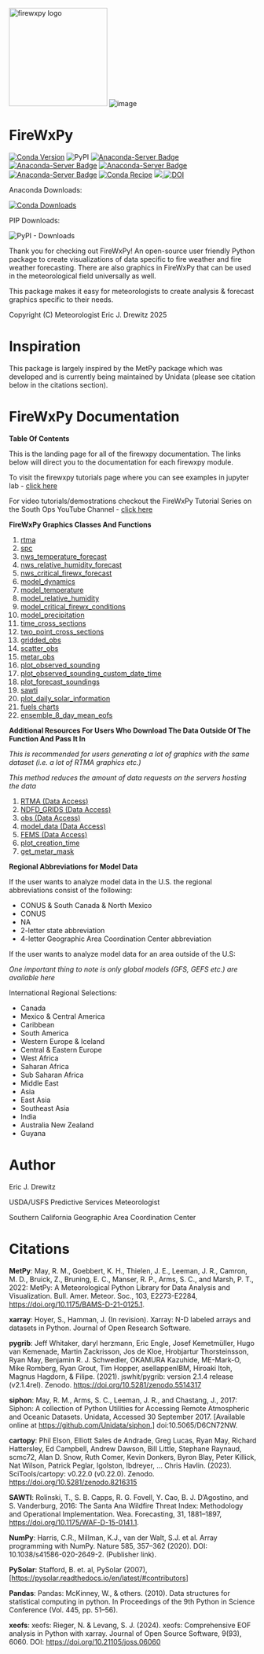 
<img width="200" alt="firewxpy logo" src="https://github.com/user-attachments/assets/27d7353c-89ae-4827-a1fb-0d64d80599ad"> ![image](https://github.com/user-attachments/assets/da1b43c0-2b6a-4a5c-9eb4-f08b30cab42b)


# FireWxPy

[![Conda Version](https://img.shields.io/conda/vn/conda-forge/firewxpy.svg)](https://anaconda.org/conda-forge/firewxpy)
![PyPI](https://img.shields.io/pypi/v/firewxpy?label=pypi%20firewxpy)
[![Anaconda-Server Badge](https://anaconda.org/conda-forge/firewxpy/badges/latest_release_date.svg)](https://anaconda.org/conda-forge/firewxpy)
[![Anaconda-Server Badge](https://anaconda.org/conda-forge/firewxpy/badges/latest_release_relative_date.svg)](https://anaconda.org/conda-forge/firewxpy)
[![Anaconda-Server Badge](https://anaconda.org/conda-forge/firewxpy/badges/platforms.svg)](https://anaconda.org/conda-forge/firewxpy)
[![Anaconda-Server Badge](https://anaconda.org/conda-forge/firewxpy/badges/license.svg)](https://anaconda.org/conda-forge/firewxpy)
[![Conda Recipe](https://img.shields.io/badge/recipe-firewxpy-green.svg)](https://anaconda.org/conda-forge/firewxpy) 
      <a href="https://dev.azure.com/conda-forge/feedstock-builds/_build/latest?definitionId=23735&branchName=main">
        <img src="https://dev.azure.com/conda-forge/feedstock-builds/_apis/build/status/firewxpy-feedstock?branchName=main">
[![DOI](https://zenodo.org/badge/DOI/10.5281/zenodo.14318635.svg)](https://doi.org/10.5281/zenodo.14318635)


Anaconda Downloads: 

[![Conda Downloads](https://img.shields.io/conda/dn/conda-forge/firewxpy.svg)](https://anaconda.org/conda-forge/firewxpy)

PIP Downloads:

![PyPI - Downloads](https://img.shields.io/pypi/dm/firewxpy)

Thank you for checking out FireWxPy! An open-source user friendly Python package to create visualizations of data specific to fire weather and fire weather forecasting. 
There are also graphics in FireWxPy that can be used in the meteorological field universally as well. 

This package makes it easy for meteorologists to create analysis & forecast graphics specific to their needs. 

Copyright (C) Meteorologist Eric J. Drewitz 2025

# Inspiration
This package is largely inspired by the MetPy package which was developed and is currently being maintained by Unidata (please see citation below in the citations section).

# FireWxPy Documentation 

**Table Of Contents**

This is the landing page for all of the firewxpy documentation. The links below will direct you to the documentation for each firewxpy module. 

To visit the firewxpy tutorials page where you can see examples in jupyter lab - [click here](https://github.com/edrewitz/FireWxPy-Jupyter-Labs/blob/main/Examples_Guide.md)

For video tutorials/demostrations checkout the FireWxPy Tutorial Series on the South Ops YouTube Channel - [click here](https://www.youtube.com/playlist?list=PLLKWSry9WlbPfeTWEQjuKIdNhYuxd8r96)

**FireWxPy Graphics Classes And Functions**

1) [rtma](https://github.com/edrewitz/firewxpy/blob/main/Documentation/RTMA.md)
2) [spc](https://github.com/edrewitz/firewxpy/blob/main/Documentation/SPC_Outlook_Graphics.md)
3) [nws_temperature_forecast](https://github.com/edrewitz/firewxpy/blob/main/Documentation/NWS_Forecasts.md#temperature-class)
4) [nws_relative_humidity_forecast](https://github.com/edrewitz/firewxpy/blob/main/Documentation/NWS_Forecasts.md#relative-humidity-class)
5) [nws_critical_firewx_forecast](https://github.com/edrewitz/firewxpy/blob/main/Documentation/NWS_Forecasts.md#critical-fire-weather-class)
6) [model_dynamics](https://github.com/edrewitz/firewxpy/blob/main/Documentation/forecast_models.md#dynamics-class)
7) [model_temperature](https://github.com/edrewitz/firewxpy/blob/main/Documentation/forecast_models.md#temperature-class)
8) [model_relative_humidity](https://github.com/edrewitz/firewxpy/blob/main/Documentation/forecast_models.md#relative-humidity-class)
9) [model_critical_firewx_conditions](https://github.com/edrewitz/firewxpy/blob/main/Documentation/forecast_models.md#critical-firewx-conditions-class)
10) [model_precipitation](https://github.com/edrewitz/firewxpy/blob/main/Documentation/forecast_models.md#precipitation-class)
11) [time_cross_sections](https://github.com/edrewitz/firewxpy/blob/main/Documentation/cross_sections.md#time-cross-sections)
12) [two_point_cross_sections](https://github.com/edrewitz/firewxpy/blob/main/Documentation/cross_sections.md#cross-sections-between-two-points)
13) [gridded_obs](https://github.com/edrewitz/firewxpy/blob/main/Documentation/observations.md#gridded-observations-class)
14) [scatter_obs](https://github.com/edrewitz/firewxpy/blob/main/Documentation/observations.md#scatter-plot-observations-class)
15) [metar_obs](https://github.com/edrewitz/firewxpy/blob/main/Documentation/observations.md#metar-observations-class)
16) [plot_observed_sounding](https://github.com/edrewitz/firewxpy/blob/main/Documentation/soundings.md#plot_observed_soundingstation_id)
17) [plot_observed_sounding_custom_date_time](https://github.com/edrewitz/firewxpy/blob/main/Documentation/soundings.md#plot_observed_sounding_custom_date_timestation_id-year-month-day-hour)
18) [plot_forecast_soundings](https://github.com/edrewitz/firewxpy/blob/main/Documentation/soundings.md#plot_forecast_soundingsmodel-station_id)
19) [sawti](https://github.com/edrewitz/firewxpy/blob/main/Documentation/sawti.md)
20) [plot_daily_solar_information](https://github.com/edrewitz/firewxpy/blob/main/Documentation/solar_information.md#plot_daily_solar_informationlatitude-longitude)
21) [fuels charts](https://github.com/edrewitz/firewxpy/blob/main/Documentation/fuels_charts.md)
22) [ensemble_8_day_mean_eofs](https://github.com/edrewitz/firewxpy/blob/main/Documentation/forecast_models.md#ensemble-8-day-mean-and-eofs)

**Additional Resources For Users Who Download The Data Outside Of The Function And Pass It In**

*This is recommended for users generating a lot of graphics with the same dataset (i.e. a lot of RTMA graphics etc.)*

*This method reduces the amount of data requests on the servers hosting the data*

1) [RTMA (Data Access)](https://github.com/edrewitz/firewxpy/blob/main/Documentation/miscellaneous.md#rtma)
2) [NDFD_GRIDS (Data Access)](https://github.com/edrewitz/firewxpy/blob/main/Documentation/miscellaneous.md#ndfd_grids)
3) [obs (Data Access)](https://github.com/edrewitz/firewxpy/blob/main/Documentation/miscellaneous.md#obs)
4) [model_data (Data Access)](https://github.com/edrewitz/firewxpy/blob/main/Documentation/miscellaneous.md#model_data)
5) [FEMS (Data Access)](https://github.com/edrewitz/firewxpy/blob/main/Documentation/miscellaneous.md#fems)
6) [plot_creation_time](https://github.com/edrewitz/firewxpy/blob/main/Documentation/miscellaneous.md#plot_creation_time)
7) [get_metar_mask](https://github.com/edrewitz/firewxpy/blob/main/Documentation/miscellaneous.md#get_metar_maskstate-gacc_region-rtma_wsfalse)

**Regional Abbreviations for Model Data**

If the user wants to analyze model data in the U.S. the regional abbreviations consist of the following:

- CONUS & South Canada & North Mexico
- CONUS
- NA
- 2-letter state abbreviation
- 4-letter Geographic Area Coordination Center abbreviation

If the user wants to analyze model data for an area outside of the U.S:

*One important thing to note is only global models (GFS, GEFS etc.) are available here*

International Regional Selections:

- Canada
- Mexico & Central America
- Caribbean
- South America
- Western Europe & Iceland
- Central & Eastern Europe
- West Africa
- Saharan Africa
- Sub Saharan Africa
- Middle East
- Asia
- East Asia
- Southeast Asia
- India
- Australia New Zealand
- Guyana

# Author
Eric J. Drewitz

USDA/USFS Predictive Services Meteorologist

Southern California Geographic Area Coordination Center

# Citations

**MetPy**: May, R. M., Goebbert, K. H., Thielen, J. E., Leeman, J. R., Camron, M. D., Bruick, Z.,
    Bruning, E. C., Manser, R. P., Arms, S. C., and Marsh, P. T., 2022: MetPy: A
    Meteorological Python Library for Data Analysis and Visualization. Bull. Amer. Meteor.
    Soc., 103, E2273-E2284, https://doi.org/10.1175/BAMS-D-21-0125.1.

**xarray**: Hoyer, S., Hamman, J. (In revision). Xarray: N-D labeled arrays and datasets in Python. Journal of Open Research Software.

**pygrib**: Jeff Whitaker, daryl herzmann, Eric Engle, Josef Kemetmüller, Hugo van Kemenade, Martin Zackrisson, Jos de Kloe, Hrobjartur Thorsteinsson, Ryan May, Benjamin R. J. Schwedler, OKAMURA Kazuhide, ME-Mark-O, Mike Romberg, Ryan Grout, Tim Hopper, asellappenIBM, Hiroaki Itoh, Magnus Hagdorn, & Filipe. (2021). jswhit/pygrib: version 2.1.4 release (v2.1.4rel). Zenodo. https://doi.org/10.5281/zenodo.5514317

**siphon**: May, R. M., Arms, S. C., Leeman, J. R., and Chastang, J., 2017:
    Siphon: A collection of Python Utilities for Accessing Remote Atmospheric
    and Oceanic Datasets. Unidata, Accessed 30 September 2017.
    [Available online at https://github.com/Unidata/siphon.]
    doi:10.5065/D6CN72NW.

**cartopy**: Phil Elson, Elliott Sales de Andrade, Greg Lucas, Ryan May, Richard Hattersley, Ed Campbell, Andrew Dawson, Bill Little, Stephane Raynaud, scmc72, Alan D. Snow, Ruth Comer, Kevin Donkers, Byron Blay, Peter Killick, Nat Wilson, Patrick Peglar, lgolston, lbdreyer, … Chris Havlin. (2023). SciTools/cartopy: v0.22.0 (v0.22.0). Zenodo. https://doi.org/10.5281/zenodo.8216315

**SAWTI**: Rolinski, T., S. B. Capps, R. G. Fovell, Y. Cao, B. J. D’Agostino, and S. Vanderburg, 2016: The Santa Ana Wildfire Threat Index: Methodology and Operational Implementation. Wea. Forecasting, 31, 1881–1897, https://doi.org/10.1175/WAF-D-15-0141.1.

**NumPy**: Harris, C.R., Millman, K.J., van der Walt, S.J. et al. Array programming with NumPy. Nature 585, 357–362 (2020). DOI: 10.1038/s41586-020-2649-2. (Publisher link).

**PySolar**: Stafford, B. et. al, PySolar (2007), [https://pysolar.readthedocs.io/en/latest/#contributors] 

**Pandas**: Pandas: McKinney, W., & others. (2010). Data structures for statistical computing in python. In Proceedings of the 9th Python in Science Conference (Vol. 445, pp. 51–56).

**xeofs**: xeofs: Rieger, N. & Levang, S. J. (2024). xeofs: Comprehensive EOF analysis in Python with xarray. Journal of Open Source Software, 9(93), 6060. DOI: https://doi.org/10.21105/joss.06060


